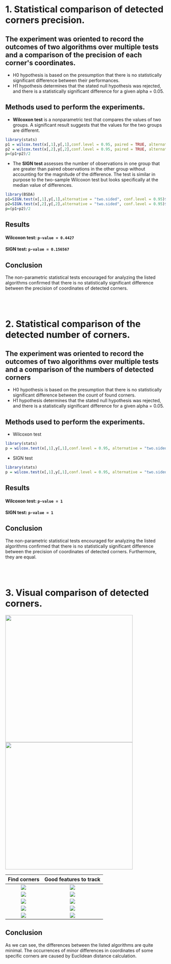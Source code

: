  # 1. Statistical comparison of detected corners precision.


 ## The experiment was oriented to record the outcomes of two algorithms over multiple tests and a comparison of the precision of each corner's coordinates. 
 * H0 hypothesis is based on the presumption that there is no statistically significant difference between their performances.
 * H1 hypothesis determines that the stated null hypothesis was rejected, and there is a statistically significant difference for a given alpha = 0.05.

 ## Methods used to perform the experiments.
 * **Wilcoxon test** is a nonparametric test that compares the values of two groups. A significant result suggests that the values for the two groups are different. 
 ```r
 library(stats)
 p1 = wilcox.test(x[,1],y[,1],conf.level = 0.95, paired = TRUE, alternative = "two.sided")$p.value
 p2 = wilcox.test(x[,2],y[,2],conf.level = 0.95, paired = TRUE, alternative = "two.sided")$p.value
 p=(p1+p2)/2
 ```
 * The **SIGN test** assesses the number of observations in one group that are greater than paired observations in the other group without accounting for the magnitude of the difference. The test is similar in purpose to the two-sample Wilcoxon test but looks specifically at the median value of differences.
 ```r
 library(BSDA)
 p1=SIGN.test(x[,1],y[,1],alternative = "two.sided", conf.level = 0.95)$p.value
 p2=SIGN.test(x[,2],y[,2],alternative = "two.sided", conf.level = 0.95)$p.value
 p=(p1+p2)/2
 ```

 ## Results
 #### Wilcoxon test: `p-value = 0.4427`

 #### SIGN test: `p-value = 0.156567`

 ## Conclusion
 The non-parametric statistical tests encouraged for analyzing the listed algorithms confirmed that there is no statistically significant difference between the precision of coordinates of detected corners.


 <br/>
 <br/>


 # 2. Statistical comparison of the detected number of corners.

 ## The experiment was oriented to record the outcomes of two algorithms over multiple tests and a comparison of the numbers of detected corners
 * H0 hypothesis is based on the presumption that there is no statistically significant difference between the count of found corners.
 * H1 hypothesis determines that the stated null hypothesis was rejected, and there is a statistically significant difference for a given alpha = 0.05.

 ## Methods used to perform the experiments.
 * Wilcoxon test
 ```r
 library(stats)
 p = wilcox.test(x[,1],y[,1],conf.level = 0.95, alternative = "two.sided")$p.value
 ```
 * SIGN test
 ```r
 library(stats)
 p = wilcox.test(x[,1],y[,1],conf.level = 0.95, alternative = "two.sided")$p.value
 ```

 ## Results
 #### Wilcoxon test: `p-value = 1`

 #### SIGN test: `p-value = 1`

 ## Conclusion
 The non-parametric statistical tests encouraged for analyzing the listed algorithms confirmed that there is no statistically significant difference between the precision of coordinates of detected corners. Furthermore, they are equal.


<br/>
<br/>


# 3. Visual comparison of detected corners.
<p float="center">
  <img src="https://github.com/Coder-mano/Shi-Tomasi-Corner-Detector/blob/master/OtherExperiments/builtInImage.png" width="400" />
  <img src="https://github.com/Coder-mano/Shi-Tomasi-Corner-Detector/blob/master/OtherExperiments/assignmentImage.png" width="400" /> 
</p>

| Find corners | Good features to track |
| :----------: | :--------------------: |
| <img src="https://github.com/Coder-mano/Shi-Tomasi-Corner-Detector/blob/master/OtherExperiments/assignmentImage1.png"/> | <img src="https://github.com/Coder-mano/Shi-Tomasi-Corner-Detector/blob/master/OtherExperiments/builtInImage1.png"/> |
| <img src="https://github.com/Coder-mano/Shi-Tomasi-Corner-Detector/blob/master/OtherExperiments/assignmentImage3.png"/> | <img src="https://github.com/Coder-mano/Shi-Tomasi-Corner-Detector/blob/master/OtherExperiments/builtInImage3.png"/> |
| <img src="https://github.com/Coder-mano/Shi-Tomasi-Corner-Detector/blob/master/OtherExperiments/assignmentImage4.png"/> | <img src="https://github.com/Coder-mano/Shi-Tomasi-Corner-Detector/blob/master/OtherExperiments/builtInImage4.png"/> |
| <img src="https://github.com/Coder-mano/Shi-Tomasi-Corner-Detector/blob/master/OtherExperiments/assignmentImage6.png"/> | <img src="https://github.com/Coder-mano/Shi-Tomasi-Corner-Detector/blob/master/OtherExperiments/builtInImage6.png"/> |
| <img src="https://github.com/Coder-mano/Shi-Tomasi-Corner-Detector/blob/master/OtherExperiments/assignmentImage99.png"/> | <img src="https://github.com/Coder-mano/Shi-Tomasi-Corner-Detector/blob/master/OtherExperiments/builtInImage99.png"/> |

## Conclusion
As we can see, the differences between the listed algorithms are quite minimal. The occurrences of minor differences in coordinates of some specific corners are caused by Euclidean distance calculation. 

